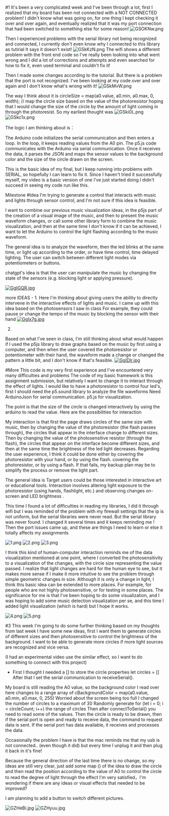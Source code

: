 #1
It's been a very complicated week and I've been through a lot, first I realized that my board has been not connected with a NOT CONNECTED problem!
I didn't know what was going on, for one thing I kept checking it over and over again, and eventually realized that it was my port connection that had been switched to something else for some reason!
![GSOKNw.png](https://imgpile.com/images/GSOKNw.png)

Then I experienced problems with the serial library not being recognized and connected, I currently don't even know why I connected to this library as tutirial
It says it doesn't exist!
![GSkKzN.png](https://imgpile.com/images/GSkKzN.png)
The wifi shows a different problem with the front end code so I've really been looking into what went wrong and
I did a lot of corrections and attempts and even searched for how to fix it, even used terminal and couldn't fix it!

Then I made some changes according to the tutorial.
But there is a problem that the port is not recognized.
I've been looking at my code over and over again and I don't know what's wrong with it!
![GSkMvW.png](https://imgpile.com/images/GSkMvW.png)

The way I think about it is
circleSize = map(a0.value, a0.min, a0.max, 0, width); // map the circle size based on the value of the photoresistor
hoping that I would change the size of the circle by the amount of light coming in through the photoresist.
So my earliest thought was
![GSki0L.png](https://imgpile.com/images/GSki0L.png)
![GSkc1x.png](https://imgpile.com/images/GSkc1x.png)

The logic I am thinking about is：

The Arduino code initializes the serial communication and then enters a loop.
In the loop, it keeps reading values from the A0 pin.
The p5.js code communicates with the Arduino via serial communication.
Once it receives the data, it parses the JSON and maps the sensor values to the background color and the size of the circle drawn on the screen.

This is the basic idea of my final, but I keep running into problems with SERIAL, so hopefully I can learn to fix it. Since I haven't tried it successfully myself, my video is a basic version of one I've just started doing.I didn't succeed in seeing my code run like this.

Milestone #Idea
I'm trying to generate a control that interacts with music and lights through sensor control, and I'm not sure if this idea is feasible. 

I want to combine our previous music visualization ideas, in the p5js part of the creation of a visual image of the music, and then to present the music waveform changes, or call some other library form to combine the music visualization, and then at the same time I don't know if it can be achieved, I want to let the Arduino to control the light flashing according to the music waveform. 

The general idea is to analyze the waveform, then the led blinks at the same time, or light up according to the order, or have time control, time delayed lighting. The user can switch between different light modes via potentiometers or buttons. 

chatgpt's idea is that the user can manipulate the music by changing the state of the sensors (e.g. blocking light or applying pressure).


[![GgIGQR.jpg](https://imgpile.com/images/GgIGQR.jpg)](https://imgpile.com/i/GgIGQR)

more IDEAS - 
1. 
Here I'm thinking about giving users the ability to directly intervene in the interactive effects of lights and music. I came up with this idea based on the photosensors I saw in class
For example, they could pause or change the tempo of the music by blocking the sensor with their hand
[![GgIx7g.jpg](https://imgpile.com/images/GgIx7g.jpg)](https://imgpile.com/i/GgIx7g)

2.
Based on what I've seen in class, I'm still thinking about what would happen if I used the p5js library to draw graphs based on the music by first using a computer, and then when the user covered the photoresistor or potentiometer with their hand, the waveform made a change or changed the pattern a little bit, and I don't know if that's feasible.
[![GgIDlr.jpg](https://imgpile.com/images/GgIDlr.jpg)](https://imgpile.com/i/GgIDlr)



#More
This code is my very first experience and I've encountered very many difficulties and problems
The code of my basic framework is this assignment submission, but relatively I want to change it to interact through the effect of lights.
I would like to have a photoresistor to control four led's, first I should need the p5.sound library to analyze the file waveforms
Need ArduinoJson for serial communication. p5.js for visualization.

The point is that the size of the circle is changed interactively by using the arduino to read the value. Here are the possibilities for interaction

My interaction is that first the page draws circles of the same size with music, then by changing the value of the photoresistor (the flash passes through), the circles that appear in the interface change to different sizes.
Then by changing the value of the photosensitive resistor (through the flash), the circles that appear on the interface become different sizes, and then at the same time the brightness of the led light decreases. Regarding the user experience, I think it could be done either by covering the photoresistor with your hand, or by using the flash.
covering the photoresistor, or by using a flash. If that fails, my backup plan may be to simplify the process or remove the light part.

The general idea is
Target users could be those interested in interactive art or educational tools.
Interaction involves altering light exposure to the photoresistor (using hands, flashlight, etc.) and observing changes on-screen and LED brightness .

This time I found a lot of difficulties in reading my libraries, I did it through wifi but I was reminded of the problem with my firewall settings that the ip is not uniform, but the serial libraries were never read.
But the serial library was never found. I changed it several times and it keeps reminding me
! [](https://imgpile.com/images/GgomYW.png)
Then the port issues came up, and these are things I need to learn or else it totally affects my assignments



![1.png](https://imgpile.com/images/GSP0KE.png)
![2.png](https://imgpile.com/images/GSPkIh.png)
![3.png](https://imgpile.com/images/GSPLWX.png)

I think this kind of human-computer interaction reminds me of the data visualization mentioned at one point, where I converted the photosensitivity to a visualization of the changes, with the circle size representing the value passed. I realize that light changes are hard for the human eye to see, but it makes more sense if I make it more intuitive to see the problem through simple geometric changes in size. Although it is only a change in light, I think this basic idea can be extended to more places. For example, for people who are not highly photosensitive, or for testing in some places. The significance for me is that I've been hoping to do some visualization, and I was hoping to add some music detection visualization per se, and this time I added light visualization (which is hard) but I hope it works.

![4.png](https://imgpile.com/images/GSPBeR.png)
![5.png](https://imgpile.com/images/GSPW2r.png)


#3
This week I'm going to do some further thinking based on my thoughts from last week
I have some new ideas, first I want them to generate circles of different sizes and then photosensitive to control the brightness of the background.
I want to be able to generate more circles if more light sources are recognized and vice versa.

(I had an experimental video use the similar effect, so I want to do something to connect with this project)

 - First I thought I needed a [] to store the circle properties let circles = []
 After that I set the serial communication to receiveSerial().

My board is still reading the A0 value, so the background color I read over here changes to a range array of cBackgroundColor = map(a0.value, a0.min, a0.max, 0, 255)
Worried about the screen being too full I changed the number of circles to a maximum of 30
Randomly generate for (let i = 0; i < circleCount; i++) the range of circles
Then after connectToSerial() you need to read some of the values.
Then the circle is ready to be drawn, then if the serial port is open and ready to receive data, the command to request data is sent.
If the serial port has data available, it receives and processes the data.

Occasionally the problem I have is that the mac reminds me that my usb is not connected.. (even though it did) but every time I unplug it and then plug it back in it's fine!

Because the general direction of the last time there is no change, so my ideas are still very clear, just add some map () of the idea to draw the circle
and then read the position according to the value of A0 to control the circle to read the degree of light through the effect I'm very satisfied，I'm wondering if there are any ideas or visual effects that needed to be improved?

I am planning to add a button to switch different pictures.

![GZHeBi.jpg](https://imgpile.com/images/GZHeBi.jpg)
![GZHyuu.jpg](https://imgpile.com/images/GZHyuu.jpg)











